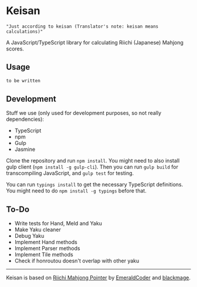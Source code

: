 # Keisan

    "Just according to keisan (Translator's note: keisan means calculations)"

A JavaScript/TypeScript library for calculating Riichi (Japanese) Mahjong scores.

## Usage
```javascript
to be written
```

## Development
Stuff we use (only used for development purposes, so not really dependencies):
* TypeScript
* npm
* Gulp
* Jasmine

Clone the repository and run `npm install`.
You might need to also install gulp client (`npm install -g gulp-cli`).
Then you can run `gulp build` for transcompiling JavaScript, and `gulp test` for testing.

You can run `typings install` to get the necessary TypeScript definitions.
You might need to do `npm install -g typings` before that.

## To-Do
* Write tests for Hand, Meld and Yaku
* Make Yaku cleaner
* Debug Yaku
* Implement Hand methods
* Implement Parser methods
* Implement Tile methods
* Check if honroutou doesn't overlap with other yaku

---

Keisan is based on [Riichi Mahjong Pointer](https://github.com/magicolic/riichi-pointer-js) by [EmeraldCoder](https://github.com/EmeraldCoder) and [blackmage](https://github.com/magicolic-blackmage).
